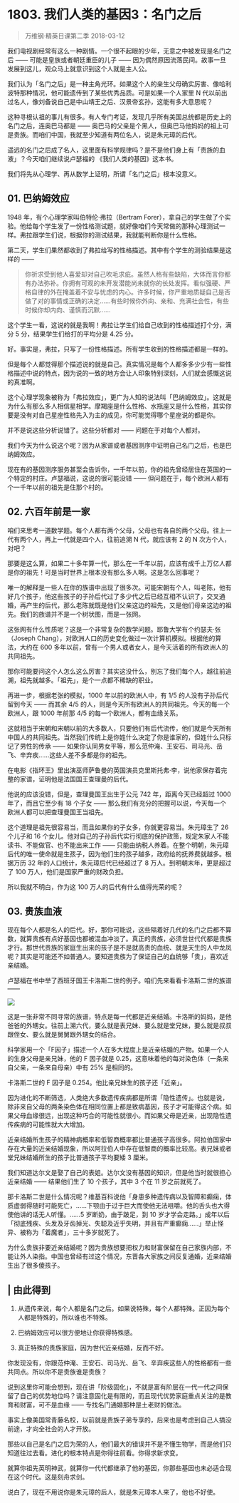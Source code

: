 # 1803. 我们人类的基因3：名门之后
> 万维钢·精英日课第二季
2018-03-12

我们电视剧经常有这么一种剧情。一个很不起眼的少年，无意之中被发现是名门之后 —— 可能是皇族或者朝廷重臣的儿子 —— 因为偶然原因流落民间。故事一旦发展到这儿，观众马上就意识到这个人就是主人公。

我们认为「名门之后」是一种主角光环。如果这个人的亲生父母确实厉害、像哈利波特那种情况，他可能遗传到了某些优秀品质。可是如果一个人家里 N 代以前出过名人，像刘备说自己是中山靖王之后、汉景帝玄孙，这能有多大意思呢？

这种寻根认祖的事儿有很多。有人专门考证，发现几乎所有美国总统都是历史上的名门之后，连奥巴马都是 —— 奥巴马的父亲是个黑人，但奥巴马他妈妈的祖上可是贵族。而咱们中国，我就至少知道有两位名人，说是朱元璋的后代。

遥远的名门之后成了名人，这里面有科学规律吗？是不是他们身上有「贵族的血液」？今天咱们继续说卢瑟福的 《我们人类的基因》这本书。

我们将先从心理学、再从数学上证明，所谓「名门之后」根本没意义。

## 01. 巴纳姆效应

1948 年，有个心理学家叫伯特伦·弗拉（Bertram Forer），拿自己的学生做了个实验。他给每个学生发了一份性格测试题，就好像咱们今天常做的那种心理测试一样。弗拉跟学生们说，根据你的测试结果，我就能判断你是什么性格。

第二天，学生们果然都收到了弗拉给写的性格描述。其中有个学生的测验结果是这样的 —— 

> 你祈求受到他人喜爱却对自己吹毛求疵。虽然人格有些缺陷，大体而言你都有办法弥补。你拥有可观的未开发潜能尚未就你的长处发挥。看似强硬、严格自律的外在掩盖着不安与忧虑的内心。许多时候，你严重地质疑自己是否做了对的事情或正确的决定……有些时候你外向、亲和、充满社会性，有些时候你却内向、谨慎而沉默……

这个学生一看，这说的就是我啊！弗拉让学生们给自己收到的性格描述打个分，满分 5 分，结果学生们给打的平均分是 4.25 分。

好。事实是，弗拉，只写了一份性格描述。所有学生收到的性格描述都是一样的。

但是每个人都觉得那个描述说的就是自己。真实情况是每个人都多多少少有一些性格描述中说的特点，因为说的一致的地方会让人印象特别深刻，人们就会感慨这说的真准啊。

这个心理学现象被称为「弗拉效应」，更广为人知的说法叫「巴纳姆效应」。这就是为什么有那么多人相信星相学。摩羯座是什么性格、水瓶座又是什么性格，其实你要是没有对自己星座性格先入为主的成见，你可能觉得哪个星座说的都是你。

并不是说这些分析说错了。这些分析都对 —— 问题在于对每个人都对。

我们今天为什么说这个呢？因为从家谱或者基因测序中证明自己名门之后，也是巴纳姆效应。

现在有的基因测序服务甚至会告诉你，一千年以前，你的祖先曾经居住在英国的一个特定的村庄。卢瑟福说，这说的很可能没错 —— 但问题在于，每个欧洲人都有个一千年以前的祖先是住那个村的。

## 02. 六百年前是一家

咱们来思考一道数学题。每个人都有两个父母，父母也有各自的两个父母。往上一代有两个人，再上一代就是四个人，往前追溯 N 代，就应该有 2 的 N 次方个人，对吧？

那要是这么算，如果二十多年算一代，那么在一千年以前，应该有成千上万亿人都是你的祖先！可是当时世界上根本没有那么多人啊。这是怎么回事呢？

唯一的解释是一些人在你的族谱中出现了很多次。可能宋朝有个人，叫老陈，他有好几个孩子，他这些孩子的子孙后代过了多少代之后已经互相不认识了，交叉通婚，再产生的后代，那么老陈就既是他们父亲这边的祖先，又是他们母亲这边的祖先。我们的族谱并不是一个树状图，而是一张网。

这张网有什么性质呢？这是一个非常复杂的数学问题。耶鲁大学有个约瑟夫·张（Joseph Chang），对欧洲人口的历史变化做过一次计算机模拟。根据他的算法，大约在 600 多年以前，曾有一个男人或者女人，是今天活着的所有欧洲人的共同祖先。

那你可能要问这个人怎么这么厉害？其实这没什么，别忘了我们每个人，越往前追溯，祖先就越多。「祖先」，是个一点都不稀缺的职业。

再进一步，根据老张的模拟，1000 年以前的欧洲人中，有 1/5 的人没有子孙后代留到今天 —— 而其余 4/5 的人，则是今天所有欧洲人的共同祖先。今天的每一个欧洲人，跟 1000 年前那 4/5 的每一个欧洲人，都有血缘关系。

这就相当于宋朝和宋朝以前的大多数人，只要他们有后代流传，他们就是今天所有中国人的共同祖先。当然我们传统上是你姓什么决定了你是谁家的，但姓什么只标记了男性的传承 —— 如果你认同男女平等，那么范仲淹、王安石、司马光、岳飞、辛弃疾……这些人差不多都是你的祖先。

在电影《指环王》里出演巫师萨鲁曼的英国演员克里斯托弗·李，说他家保存着完整的家谱，证明他是法国国王查理曼的后代。

他说的应该没错，但是，查理曼国王出生于公元 742 年，距离今天已经超过 1000 年了，而且它至少有 18 个子女 —— 那么我们有充分的把握可以说，今天每一个欧洲人都可以把查理曼国王当祖先。

这个道理是祖先很容易当，而且如果你的子女多，你就更容易当。朱元璋生了 26 个儿子和 16 个女儿。他对自己的子孙后代实行彻底的保护政策，规定朱家人不能读书、不能做官、也不能出来工作 —— 只能由纳税人养着。在整个明朝，朱元璋后代的唯一使命就是生孩子，因为他们生的孩子越多，政府给的抚养费就越多。根据万历 32 年的人口统计，朱元璋后代已经超过了 8 万人。到明朝末年，更是超过了 100 万人，他们是国家严重的财政负担。

所以我就不明白，作为这 100 万人的后代有什么值得光荣的呢？

## 03. 贵族血液

现在每个人都是名人的后代。好，那你可能说，这些隔着好几代的名门之后都不算数，就算贵族有点好基因也都被混血冲淡了。真正的贵族，必须世世代代都是贵族才行。那世代贵族的家庭生出来的孩子是不是就高贵的血统、就是天生的人中龙凤呢？其实是可能还不如普通人。要知道贵族为了保证自己的血统够「贵」，喜欢近亲结婚。

卢瑟福在书中举了西班牙国王卡洛斯二世的例子。咱们先来看看卡洛斯二世的族谱 ——

![](https://raw.githubusercontent.com/dalong0514/selfstudy/master/图片链接/万维钢/2019140.jpg)

这是一张非常不同寻常的族谱，特点是每一代都是近亲结婚。卡洛斯的妈妈，是他爸爸的外甥女。往前上溯六代，要么就是表兄妹、要么就是堂兄妹，要么就是叔叔跟侄女、要么就是舅舅跟外甥女的结合。

科学家用一个「F因子」描述一个人在多大程度上是近亲结婚的产物。如果一个人的生身父母是亲兄妹，他的 F 因子就是 0.25，这意味着他的每对染色体（一条来自父亲，一条来自母亲）中有 25% 是相同的。

卡洛斯二世的 F 因子是 0.254。他比亲兄妹生的孩子还「近亲」。

因为进化的不断筛选，人类绝大多数遗传疾病都是所谓「隐性遗传」。也就是说，除非来自父母的两条染色体在相同位置上都是致病基因，孩子才可能得这个病。如果父母血缘很远，出现这种巧合的可能性就很小。而如果父母是近亲，出现隐性遗传疾病的可能性就大大增加。

近亲结婚所生孩子的精神病概率和低智商概率都比普通孩子高很多。阿拉伯国家中存在大量的近亲结婚现象，所以阿拉伯人中存在低智商的概率比较高。表兄妹或者堂兄妹结婚所生的孩子比普通孩子平均要矮 3 厘米。

我们知道达尔文是娶了自己的表姐。达尔文没有基因的知识，但是他当时就很担心近亲结婚 —— 结果他们生了 10 个孩子，其中 3 个在 11 岁之前就死了。

那卡洛斯二世是什么情况呢？维基百科说他「身患多种遗传病以及智障和癫痫，体质虚弱得随时可能死亡，……下颚由于过于巨大而使他无法咀嚼。他的舌头也大得使他讲的话无人听懂。……5 岁断奶，由于跛足，到 10 岁才学会走路。」成年以后「彻底残疾、头发及牙齿掉光、失聪及近乎失明，并且有严重癫痫……」举止怪异、被称为「着魔者」，三十多岁就死了。

为什么贵族非要近亲结婚呢？因为贵族想要把权力和财富保留在自己家族内部，不能让外人染指。中国也曾经有过这个情况，东晋各大家族之间反复通婚，近亲结婚生出了很多傻孩子。

## | 由此得到

1. 从遗传来说，每个人都是名门之后。如果说特殊，每个人都特殊。正因为每个人都是特殊的，所以谁也不特殊。

2. 巴纳姆效应可以很方便地让你获得特殊感。

3. 真正特殊的贵族家庭，因为世代近亲结婚，反而不好。

你发现没有，你跟范仲淹、王安石、司马光、岳飞、辛弃疾这些人的性格都有一些共同点。所以你不是贵族谁是贵族？

说到这里你可能会想到，现在讲「阶级固化」，不就是富有阶层在一代一代之间保留了自己的优势地位吗？请注意固化是有限的，而且现代优势家庭重点关注的是教育和财富，可不是血缘 —— 专找名门通婚那种是土老财的做法。

事实上像美国常青藤名校，以前就是贵族子弟专享的，后来也是考虑到自己人搞没前途，才向全社会的人才开放。

那些以自己是名门之后为荣的人，他们最大的错误并不是不懂生物学，而是他们只知道往过去看。进化的根本特点是你得往前看。你得求新求变。

就算你祖先英明神武，就算你一代代都继承了他的基因，你那些基因也未必适合现在这个时代。这是刻舟求剑。

说白了，现在不用说你是朱元璋的后人，就是朱元璋本人来了，他也不好使。

